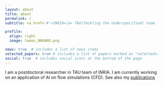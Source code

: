 ```yaml
---
layout: about
title: about
permalink: /
subtitle: <a href='#'>INRIA</a> TAU(TAckling the Underspecified) team

profile:
  align: right
  image: tamon_NAKANO.png

news: true  # includes a list of news items
selected_papers: true # includes a list of papers marked as "selected={true}"
social: true  # includes social icons at the bottom of the page
---
```



I am a postdoctoral researcher in TAU team of INRIA. I am currently working on an application of AI on flow simulations (CFD). See also my [publications](/tnakano29/publications/)

